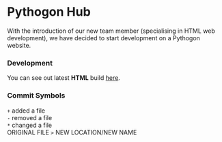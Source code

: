# Pythogon Hub  
With the introduction of our new team member (specialising in HTML web development), we have decided to start development on a Pythogon website.

### Development
You can see out latest **HTML** build [here](https://pythogon.github.io/dox 'Our Website').


### Commit Symbols
`+` added a file  
`-` removed a file  
`*` changed a file  
ORIGINAL FILE `>` NEW LOCATION/NEW NAME  
